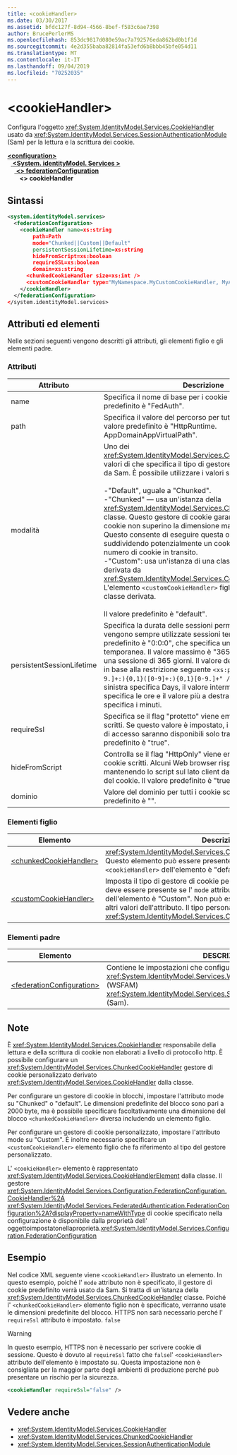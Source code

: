 ```yaml
---
title: <cookieHandler>
ms.date: 03/30/2017
ms.assetid: bfdc127f-8d94-4566-8bef-f583c6ae7398
author: BrucePerlerMS
ms.openlocfilehash: 853dc9817d080e59ac7a792576eda862bd0b1f1d
ms.sourcegitcommit: 4e2d355baba82814fa53efd6b8bbb45bfe054d11
ms.translationtype: MT
ms.contentlocale: it-IT
ms.lasthandoff: 09/04/2019
ms.locfileid: "70252035"
---
```

# <a name="cookiehandler"></a>\<cookieHandler>
Configura l'oggetto <xref:System.IdentityModel.Services.CookieHandler> usato da <xref:System.IdentityModel.Services.SessionAuthenticationModule> (Sam) per la lettura e la scrittura dei cookie.  
  
[ **\<configuration>** ](../configuration-element.md)\
&nbsp;&nbsp;[ **\<System. identityModel. Services >** ](system-identitymodel-services.md)\
&nbsp;&nbsp;&nbsp;&nbsp;[ **\<> federationConfiguration**](federationconfiguration.md)\
&nbsp;&nbsp;&nbsp;&nbsp;&nbsp;&nbsp; **\<> cookieHandler**  
  
## <a name="syntax"></a>Sintassi  
  
```xml  
<system.identityModel.services>  
  <federationConfiguration>  
    <cookieHandler name=xs:string  
        path=Path  
        mode="Chunked||Custom||Default"  
        persistentSessionLifetime=xs:string  
        hideFromScript=xs:boolean  
        requireSSL=xs:boolean  
        domain=xs:string  
      <chunkedCookieHandler size=xs:int />  
      <customCookieHandler type="MyNamespace.MyCustomCookieHandler, MyAssembly" />  
    </cookieHandler>  
  </federationConfiguration>  
</system.identityModel.services>  
```  
  
## <a name="attributes-and-elements"></a>Attributi ed elementi  
 Nelle sezioni seguenti vengono descritti gli attributi, gli elementi figlio e gli elementi padre.  
  
### <a name="attributes"></a>Attributi  
  
|Attributo|Descrizione|  
|---------------|-----------------|  
|name|Specifica il nome di base per i cookie scritti. Il valore predefinito è "FedAuth".|  
|path|Specifica il valore del percorso per tutti i cookie scritti. Il valore predefinito è "HttpRuntime. AppDomainAppVirtualPath".|  
|modalità|Uno dei <xref:System.IdentityModel.Services.CookieHandlerMode> valori di che specifica il tipo di gestore di cookie utilizzato da Sam. È possibile utilizzare i valori seguenti:<br /><br /> -"Default", uguale a "Chunked".<br />-"Chunked" — usa un'istanza della <xref:System.IdentityModel.Services.ChunkedCookieHandler> classe. Questo gestore di cookie garantisce che i singoli cookie non superino la dimensione massima impostata. Questo consente di eseguire questa operazione suddividendo potenzialmente un cookie logico in un numero di cookie in transito.<br />-"Custom": usa un'istanza di una classe personalizzata derivata da <xref:System.IdentityModel.Services.CookieHandler>. L'elemento `<customCookieHandler>` figlio fa riferimento alla classe derivata.<br /><br /> Il valore predefinito è "default".|  
|persistentSessionLifetime|Specifica la durata delle sessioni permanenti. Se zero, vengono sempre utilizzate sessioni temporanee. Il valore predefinito è "0:0:0", che specifica una sessione temporanea. Il valore massimo è "365:0:0", che specifica una sessione di 365 giorni. Il valore deve essere specificato in base alla restrizione seguente `<xs:pattern value="([0-9.]+:){0,1}([0-9]+:){0,1}[0-9.]+" />`:, dove il valore più a sinistra specifica Days, il valore intermedio (se presente) specifica le ore e il valore più a destra (se presente) specifica i minuti.|  
|requireSsl|Specifica se il flag "protetto" viene emesso per tutti i cookie scritti. Se questo valore è impostato, i cookie della sessione di accesso saranno disponibili solo tramite HTTPS. Il valore predefinito è "true".|  
|hideFromScript|Controlla se il flag "HttpOnly" viene emesso per tutti i cookie scritti. Alcuni Web browser rispettano questo flag mantenendo lo script sul lato client dall'accesso al valore del cookie. Il valore predefinito è "true".|  
|dominio|Valore del dominio per tutti i cookie scritti. Il valore predefinito è "".|  
  
### <a name="child-elements"></a>Elementi figlio  
  
|Elemento|Descrizione|  
|-------------|-----------------|  
|[\<chunkedCookieHandler>](chunkedcookiehandler.md)|<xref:System.IdentityModel.Services.ChunkedCookieHandler>Configura. Questo elemento può essere presente solo se l' `mode` attributo `<cookieHandler>` dell'elemento è "default" o "Chunked".|  
|[\<customCookieHandler>](customcookiehandler.md)|Imposta il tipo di gestore di cookie personalizzato. Questo elemento deve essere presente se l' `mode` attributo `<cookieHandler>` dell'elemento è "Custom". Non può essere presente per tutti gli `mode` altri valori dell'attributo. Il tipo personalizzato deve derivare dalla <xref:System.IdentityModel.Services.CookieHandler> classe.|  
  
### <a name="parent-elements"></a>Elementi padre  
  
|Elemento|DESCRIZIONE|  
|-------------|-----------------|  
|[\<federationConfiguration>](federationconfiguration.md)|Contiene le impostazioni che configurano <xref:System.IdentityModel.Services.WSFederationAuthenticationModule> (WSFAM) <xref:System.IdentityModel.Services.SessionAuthenticationModule> e (Sam).|  
  
## <a name="remarks"></a>Note  
 È <xref:System.IdentityModel.Services.CookieHandler> responsabile della lettura e della scrittura di cookie non elaborati a livello di protocollo http. È possibile configurare un <xref:System.IdentityModel.Services.ChunkedCookieHandler> gestore di cookie personalizzato derivato <xref:System.IdentityModel.Services.CookieHandler> dalla classe.  
  
 Per configurare un gestore di cookie in blocchi, impostare l'attributo mode su "Chunked" o "default". Le dimensioni predefinite del blocco sono pari a 2000 byte, ma è possibile specificare facoltativamente una dimensione del blocco `<chunkedCookieHandler>` diversa includendo un elemento figlio.  
  
 Per configurare un gestore di cookie personalizzato, impostare l'attributo mode su "Custom". È inoltre necessario specificare un `<customCookieHandler>` elemento figlio che fa riferimento al tipo del gestore personalizzato.  
  
 L' `<cookieHandler>` elemento è rappresentato <xref:System.IdentityModel.Services.CookieHandlerElement> dalla classe. Il gestore <xref:System.IdentityModel.Services.Configuration.FederationConfiguration.CookieHandler%2A> <xref:System.IdentityModel.Services.FederatedAuthentication.FederationConfiguration%2A?displayProperty=nameWithType> di cookie specificato nella configurazione è disponibile dalla proprietà dell' oggettoimpostatonellaproprietà.<xref:System.IdentityModel.Services.Configuration.FederationConfiguration>  
  
## <a name="example"></a>Esempio  
 Nel codice XML seguente viene `<cookieHandler>` illustrato un elemento. In questo esempio, poiché l' `mode` attributo non è specificato, il gestore di cookie predefinito verrà usato da Sam. Si tratta di un'istanza della <xref:System.IdentityModel.Services.ChunkedCookieHandler> classe. Poiché l' `<chunkedCookieHandler>` elemento figlio non è specificato, verranno usate le dimensioni predefinite del blocco. HTTPS non sarà necessario perché l' `requireSsl` attributo è impostato. `false`  
  
> [!WARNING]
> In questo esempio, HTTPS non è necessario per scrivere cookie di sessione. Questo è dovuto al `requireSsl` fatto che `false`l' `<cookieHandler>` attributo dell'elemento è impostato su. Questa impostazione non è consigliata per la maggior parte degli ambienti di produzione perché può presentare un rischio per la sicurezza.  
  
```xml  
<cookieHandler requireSsl="false" />  
```  
  
## <a name="see-also"></a>Vedere anche

- <xref:System.IdentityModel.Services.CookieHandler>
- <xref:System.IdentityModel.Services.ChunkedCookieHandler>
- <xref:System.IdentityModel.Services.SessionAuthenticationModule>
